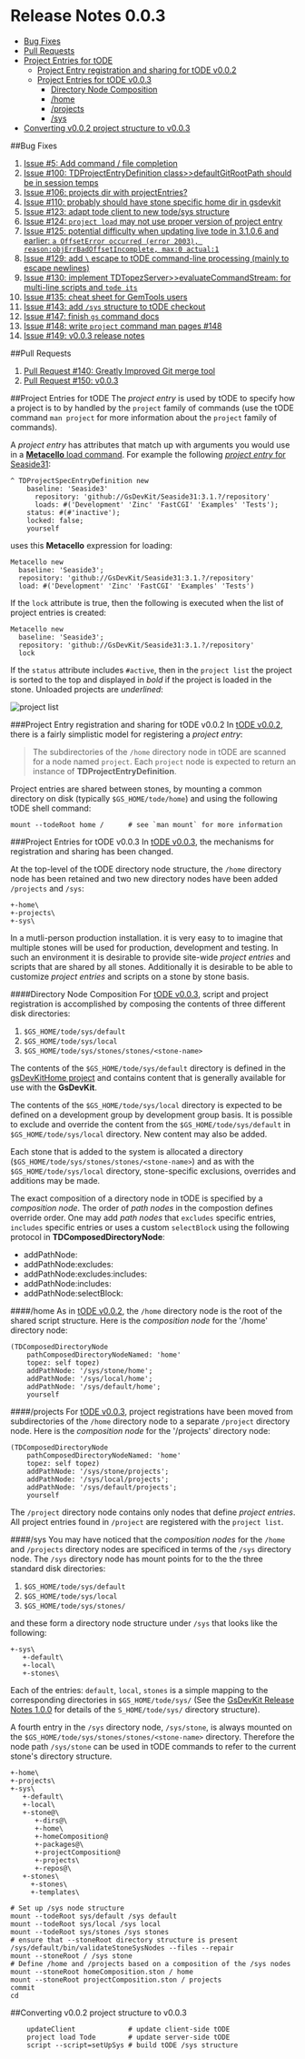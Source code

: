 # Release Notes 0.0.3

- [Bug Fixes](#bug-fixes)
- [Pull Requests](#pull-requests)
- [Project Entries for tODE](#project-entries-for-tode)
  - [Project Entry registration and sharing for tODE v0.0.2](#project-entry-registration-and-sharing-for-tode-v002)
  - [Project Entries for tODE v0.0.3](#project-entries-for-tode-v003)
    - [Directory Node Composition](#directory-node-composition)
    - [/home](#home)
    - [/projects](#projects)
    - [/sys](#sys)
- [Converting v0.0.2 project structure to v0.0.3](#converting-v002-project-structure-to-v003)

##Bug Fixes
1. [Issue #5: Add command / file completion][12]
2. [Issue #100: TDProjectEntryDefinition class>>defaultGitRootPath should be in session temps][17]
1. [Issue #106: projects dir with projectEntries?][7]
1. [Issue #110: probably should have stone specific home dir in gsdevkit][6]
2. [Issue #123: adapt tode client to new tode/sys structure][8]
3. [Issue #124: `project load` may not use proper version of project entry][10]
3. [Issue #125: potential difficulty when updating live tode in 3.1.0.6 and earlier: `a OffsetError occurred (error 2003), reason:objErrBadOffsetIncomplete, max:0 actual:1`][9]
4. [Issue #129: add `\` escape to tODE command-line processing (mainly to escape newlines)][11]
5. [Issue #130: implement TDTopezServer>>evaluateCommandStream: for multi-line scripts and `tode its`][13]
6. [Issue #135: cheat sheet for GemTools users][15]
6. [Issue #143: add `/sys` structure to tODE checkout][14]
7. [Issue #147: finish `gs` command docs][16]
8. [Issue #148: write `project` command man pages #148][18]
9. [Issue #149: v0.0.3 release notes][19]

##Pull Requests
1. [Pull Request #140: Greatly Improved Git merge tool][21]
1. [Pull Request #150: v0.0.3][20]

##Project Entries for tODE
The *project entry* is used by tODE to specify how a project is to by handled by the `project` family of commands (use the tODE command `man project` for more information about the `project` family of commands).

A *project entry* has attributes that match up with arguments you would use in a [**Metacello** load command][3].
For example the following [*project entry* for Seaside31][5]:

```Smalltalk
^ TDProjectSpecEntryDefinition new
    baseline: 'Seaside3'
      repository: 'github://GsDevKit/Seaside31:3.1.?/repository'
      loads: #('Development' 'Zinc' 'FastCGI' 'Examples' 'Tests');
    status: #(#'inactive');
    locked: false;
    yourself
```

uses this **Metacello** expression for loading:

```Smalltalk
Metacello new
  baseline: 'Seaside3';
  repository: 'github://GsDevKit/Seaside31:3.1.?/repository'
  load: #('Development' 'Zinc' 'FastCGI' 'Examples' 'Tests')
```

If the `lock` attribute is true, then the following is executed when the list of project entries is created:

```Smalltalk
Metacello new
  baseline: 'Seaside3';
  repository: 'github://GsDevKit/Seaside31:3.1.?/repository'
  lock
```

If the `status` attribute includes `#active`, then in the `project list` the project is sorted to the top and displayed in *bold* if the project is loaded in the stone. 
Unloaded projects are *underlined*:

![project list][4]

###Project Entry registration and sharing for tODE v0.0.2
In [tODE v0.0.2][1], there is a fairly simplistic model for registering a *project entry*:

> The subdirectories of the `/home` directory node in tODE are scanned for a node named `project`. 
Each `project` node is expected to return an instance of **TDProjectEntryDefinition**.

Project entries are shared between stones, by mounting a common directory on disk (typically `$GS_HOME/tode/home`) and using the following tODE shell command:

```
mount --todeRoot home /      # see `man mount` for more information
```

###Project Entries for tODE v0.0.3
In [tODE v0.0.3][22], the mechanisms for registration and sharing has been changed.

At the top-level of the tODE directory node structure, the `/home` directory node has been retained and two new directory nodes have been added `/projects` and `/sys`:

```
+-home\
+-projects\
+-sys\
```

In a mutli-person production installation. it is very easy to to imagine that multiple stones will be used for production, development and testing.
In such an environment it is desirable to provide site-wide *project entries* and scripts that are shared by all stones.
Additionally it is desirable to be able to customize *project entries* and scripts on a stone by stone basis.

####Directory Node Composition
For [tODE v0.0.3][22], script and project registration is accomplished by composing the contents of three different disk directories:

1. `$GS_HOME/tode/sys/default`
2. `$GS_HOME/tode/sys/local`
3. `$GS_HOME/tode/sys/stones/stones/<stone-name>`

The contents of the `$GS_HOME/tode/sys/default` directory is defined in the [gsDevKitHome project][23] and contains content that is generally available for use with the **GsDevKit**.

The contents of the `$GS_HOME/tode/sys/local` directory is expected to be defined on a development group by development group basis.
It is possible to exclude and override the content from the `$GS_HOME/tode/sys/default` in `$GS_HOME/tode/sys/local`
 directory. 
New content may also be added.

Each stone that is added to the system is allocated a directory (`$GS_HOME/tode/sys/stones/stones/<stone-name>`) and as with the  `$GS_HOME/tode/sys/local` directory, stone-specific exclusions, overrides and additions may be made.

The exact composition of a directory node in tODE is specified by a *composition node*.
The order of *path nodes* in the compostion defines override order. 
One may add *path nodes* that `excludes` specific entries, `includes` specific entries or uses a custom `selectBlock` using the following protocol in **TDComposedDirectoryNode**:

- addPathNode:
- addPathNode:excludes:
- addPathNode:excludes:includes:
- addPathNode:includes:
- addPathNode:selectBlock:



####/home
As in [tODE v0.0.2][1], the `/home` directory node is the root of the shared script structure.
Here is the *composition node* for the '/home' directory node:

```Smalltalk
(TDComposedDirectoryNode
    pathComposedDirectoryNodeNamed: 'home'
    topez: self topez)
    addPathNode: '/sys/stone/home';
    addPathNode: '/sys/local/home';
    addPathNode: '/sys/default/home';
    yourself
```

####/projects
For [tODE v0.0.3][22], project registrations have been moved from subdirectories of the `/home` directory node to a separate `/project` directory node. 
Here is the *composition node* for the '/projects' directory node:

```Smalltalk
(TDComposedDirectoryNode
    pathComposedDirectoryNodeNamed: 'home'
    topez: self topez)
    addPathNode: '/sys/stone/projects';
    addPathNode: '/sys/local/projects';
    addPathNode: '/sys/default/projects';
    yourself
```

The `/project` directory node contains only nodes that define *project entries*.
All project entries found in `/project` are registered with the `project list`.

####/sys
You may have noticed that the *composition nodes* for the `/home` and `/projects` directory nodes are specificed in terms of the `/sys` directory node.
The `/sys` directory node has mount points for to the the three standard disk directories:

1. `$GS_HOME/tode/sys/default`
2. `$GS_HOME/tode/sys/local`
3. `$GS_HOME/tode/sys/stones/`

and these form a directory node structure under `/sys` that looks like the following:

```
+-sys\
   +-default\
   +-local\
   +-stones\
```

Each of the entries: `default`, `local`, `stones` is a simple mapping to the corresponding directories in `$GS_HOME/tode/sys/` (See the [GsDevKit Release Notes 1.0.0][24] for details of the `S_HOME/tode/sys/` directory structure).

A fourth entry in the `/sys` directory node, `/sys/stone`, is always mounted on the `$GS_HOME/tode/sys/stones/stones/<stone-name>` directory.
Therefore the node path `/sys/stone` can be used in tODE commands to refer to the current stone's directory structure.

```
+-home\
+-projects\
+-sys\
   +-default\
   +-local\
   +-stone@\
      +-dirs@\
      +-home\
      +-homeComposition@
      +-packages@\
      +-projectComposition@
      +-projects\
      +-repos@\
   +-stones\
     +-stones\
     +-templates\
```

```
# Set up /sys node structure
mount --todeRoot sys/default /sys default
mount --todeRoot sys/local /sys local
mount --todeRoot sys/stones /sys stones
# ensure that --stoneRoot directory structure is present
/sys/default/bin/validateStoneSysNodes --files --repair
mount --stoneRoot / /sys stone
# Define /home and /projects based on a composition of the /sys nodes
mount --stoneRoot homeComposition.ston / home
mount --stoneRoot projectComposition.ston / projects
commit
cd 
```

##Converting v0.0.2 project structure to v0.0.3

```
    updateClient             # update client-side tODE
    project load Tode        # update server-side tODE
    script --script=setUpSys # build tODE /sys structure
```

[1]: https://github.com/dalehenrich/tode/releases/tag/v0.0.2
[2]: https://github.com/dalehenrich/metacello-work/blob/master/docs/LockCommandReference.md#lock-command-reference
[3]: https://github.com/dalehenrich/metacello-work/blob/master/docs/MetacelloScriptingAPI.md#loading
[4]: images/projectList.png
[5]: https://github.com/GsDevKit/gsDevKitHome/blob/master/tode/sys/default/projects/seaside.ston
[6]: https://github.com/dalehenrich/tode/issues/110
[7]: https://github.com/dalehenrich/tode/issues/106
[8]: https://github.com/dalehenrich/tode/issues/123
[9]: https://github.com/dalehenrich/tode/issues/125
[10]:  https://github.com/dalehenrich/tode/issues/124
[11]:  https://github.com/dalehenrich/tode/issues/129
[12]:  https://github.com/dalehenrich/tode/issues/5
[13]:  https://github.com/dalehenrich/tode/issues/130
[14]:  https://github.com/dalehenrich/tode/issues/143
[15]:  https://github.com/dalehenrich/tode/issues/135
[16]:  https://github.com/dalehenrich/tode/issues/147
[17]:  https://github.com/dalehenrich/tode/issues/100
[18]:  https://github.com/dalehenrich/tode/issues/148
[19]:  https://github.com/dalehenrich/tode/issues/149
[20]:  https://github.com/dalehenrich/tode/pull/150
[21]:  https://github.com/dalehenrich/tode/pull/140
[22]: https://github.com/dalehenrich/tode/releases/tag/v0.0.3
[23]: https://github.com/GsDevKit/gsDevKitHome
[24]: https://github.com/GsDevKit/gsDevKitHome/blob/master/docs/releaseNotes/releaseNotes1.0.0.md
